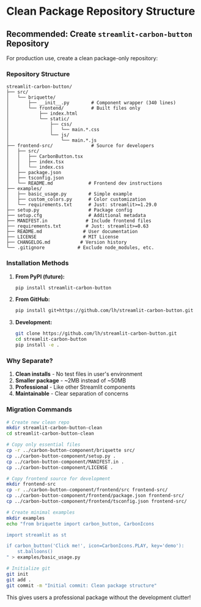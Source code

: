 # Clean Package Repository Structure

## Recommended: Create `streamlit-carbon-button` Repository

For production use, create a clean package-only repository:

### Repository Structure
```
streamlit-carbon-button/
├── src/
│   └── briquette/
│       ├── __init__.py        # Component wrapper (340 lines)
│       └── frontend/          # Built files only
│           ├── index.html
│           └── static/
│               ├── css/
│               │   └── main.*.css
│               └── js/
│                   └── main.*.js
├── frontend-src/              # Source for developers
│   ├── src/
│   │   ├── CarbonButton.tsx
│   │   ├── index.tsx
│   │   └── index.css
│   ├── package.json
│   ├── tsconfig.json
│   └── README.md             # Frontend dev instructions
├── examples/
│   ├── basic_usage.py        # Simple example
│   ├── custom_colors.py      # Color customization
│   └── requirements.txt      # Just: streamlit>=1.29.0
├── setup.py                  # Package config
├── setup.cfg                 # Additional metadata
├── MANIFEST.in              # Include frontend files
├── requirements.txt         # Just: streamlit>=0.63
├── README.md               # User documentation
├── LICENSE                 # MIT License
├── CHANGELOG.md           # Version history
└── .gitignore            # Exclude node_modules, etc.
```

### Installation Methods

1. **From PyPI (future):**
   ```bash
   pip install streamlit-carbon-button
   ```

2. **From GitHub:**
   ```bash
   pip install git+https://github.com/lh/streamlit-carbon-button.git
   ```

3. **Development:**
   ```bash
   git clone https://github.com/lh/streamlit-carbon-button.git
   cd streamlit-carbon-button
   pip install -e .
   ```

### Why Separate?

1. **Clean installs** - No test files in user's environment
2. **Smaller package** - ~2MB instead of ~50MB
3. **Professional** - Like other Streamlit components
4. **Maintainable** - Clear separation of concerns

### Migration Commands

```bash
# Create new clean repo
mkdir streamlit-carbon-button-clean
cd streamlit-carbon-button-clean

# Copy only essential files
cp -r ../carbon-button-component/briquette src/
cp ../carbon-button-component/setup.py .
cp ../carbon-button-component/MANIFEST.in .
cp ../carbon-button-component/LICENSE .

# Copy frontend source for development
mkdir frontend-src
cp -r ../carbon-button-component/frontend/src frontend-src/
cp ../carbon-button-component/frontend/package.json frontend-src/
cp ../carbon-button-component/frontend/tsconfig.json frontend-src/

# Create minimal examples
mkdir examples
echo "from briquette import carbon_button, CarbonIcons

import streamlit as st

if carbon_button('Click me!', icon=CarbonIcons.PLAY, key='demo'):
    st.balloons()
" > examples/basic_usage.py

# Initialize git
git init
git add .
git commit -m "Initial commit: Clean package structure"
```

This gives users a professional package without the development clutter!